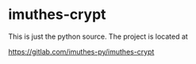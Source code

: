 # imuthes-crypt

This is just the python source. The project is located at

https://gitlab.com/imuthes-py/imuthes-crypt

